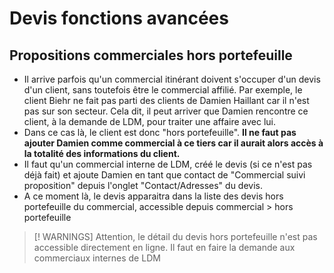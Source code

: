  # Devis fonctions avancées

## Propositions commerciales hors portefeuille
* Il arrive parfois qu'un commercial itinérant doivent s'occuper d'un devis d'un client, sans toutefois être le commercial affilié. Par exemple, le client Biehr ne fait pas parti des clients de Damien Haillant car il n'est pas sur son secteur. Cela dit, il peut arriver que Damien rencontre ce client, à la demande de LDM, pour traiter une affaire avec lui.
* Dans ce cas là, le client est donc "hors portefeuille". **Il ne faut pas ajouter Damien comme commercial à ce tiers car il aurait alors accès à la totalité des informations du client.**
* Il faut qu'un commercial interne de LDM, créé le devis (si ce n'est pas déjà fait) et ajoute Damien en tant que contact de "Commercial suivi proposition"  depuis l'onglet "Contact/Adresses" du devis.
* A ce moment là, le devis apparaitra dans la liste des devis hors portefeuille du commercial, accessible depuis commercial > hors portefeuille

> [! WARNINGS]
> Attention, le détail du devis hors portefeuille n'est pas accessible directement en ligne. Il faut en faire la demande aux commerciaux internes de LDM


